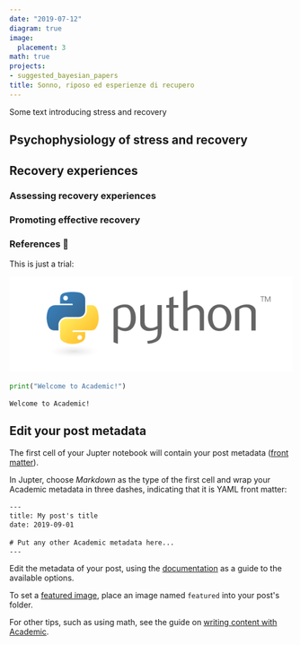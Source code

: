 ```yaml
---
date: "2019-07-12"
diagram: true
image:
  placement: 3
math: true
projects:
- suggested_bayesian_papers
title: Sonno, riposo ed esperienze di recupero
---
```


Some text introducing stress and recovery

## Psychophysiology of stress and recovery

## Recovery experiences

### Assessing recovery experiences

### Promoting effective recovery


### References 🙌

This is just a trial:

![png](./index_1_0.png)

```python
print("Welcome to Academic!")
```

    Welcome to Academic!


## Edit your post metadata

The first cell of your Jupter notebook will contain your post metadata ([front matter](https://sourcethemes.com/academic/docs/front-matter/)).

In Jupter, choose _Markdown_ as the type of the first cell and wrap your Academic metadata in three dashes, indicating that it is YAML front matter: 

```
---
title: My post's title
date: 2019-09-01

# Put any other Academic metadata here...
---
```

Edit the metadata of your post, using the [documentation](https://sourcethemes.com/academic/docs/managing-content) as a guide to the available options.

To set a [featured image](https://sourcethemes.com/academic/docs/managing-content/#featured-image), place an image named `featured` into your post's folder.

For other tips, such as using math, see the guide on [writing content with Academic](https://sourcethemes.com/academic/docs/writing-markdown-latex/). 

